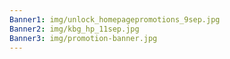 ```yaml
---
Banner1: img/unlock_homepagepromotions_9sep.jpg
Banner2: img/kbg_hp_11sep.jpg
Banner3: img/promotion-banner.jpg
---
```

